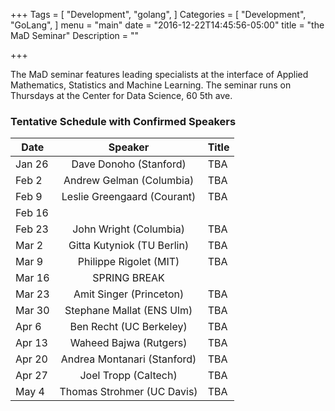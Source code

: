 +++
Tags = [
  "Development",
  "golang",
]
Categories = [
  "Development",
  "GoLang",
]
menu = "main"
date = "2016-12-22T14:45:56-05:00"
title = "the MaD Seminar"
Description = ""

+++

The MaD seminar features leading specialists at the interface
of Applied Mathematics, Statistics and Machine Learning. 
The seminar runs on Thursdays at the Center for Data Science, 60 5th ave. 

### Tentative Schedule with Confirmed Speakers

| Date        | Speaker       | Title |
| ----------- |:-------------:|:-----------| 
| Jan 26      | Dave Donoho (Stanford)  | TBA |
| Feb 2      | Andrew Gelman (Columbia) | TBA    |
| Feb 9 |  Leslie Greengaard (Courant)    | TBA |
| Feb 16 |       | 
| Feb 23 | John Wright (Columbia)     | TBA |
| Mar 2 |  Gitta Kutyniok (TU Berlin)  | TBA |
| Mar 9 |  Philippe Rigolet (MIT)      | TBA   |
| Mar 16 | SPRING BREAK      | 
| Mar 23 | Amit Singer (Princeton)      | TBA |
| Mar 30 | Stephane Mallat (ENS Ulm)  | TBA | 
| Apr 6 | Ben Recht (UC Berkeley)     |  TBA |
| Apr 13 | Waheed Bajwa (Rutgers)      | TBA |
| Apr 20 | Andrea Montanari (Stanford)  | TBA |
| Apr 27 | Joel Tropp  (Caltech)    | TBA |
| May 4 | Thomas Strohmer (UC Davis) | TBA |



